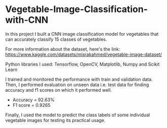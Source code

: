 # Vegetable-Image-Classification-with-CNN
In this project I built a CNN image classification model for vegetables that can accurately classify 15 classes of vegetables.

For more information about the dataset, here's the link: https://www.kaggle.com/datasets/misrakahmed/vegetable-image-dataset/

Python libraries I used:  Tensorflow, OpenCV, Matplotlib, Numpy and Scikit Learn

I trained and monitored the performance with train and validation data.
Then, I performed evaluation on unseen data i.e. test data for finding accuracy and f1 scores on which it performed well.
* Accuracy = 92.63%
* F1 score = 0.9265

Finally, I used the model to predict the class labels of some individual vegetable images for testing its practical usage.
